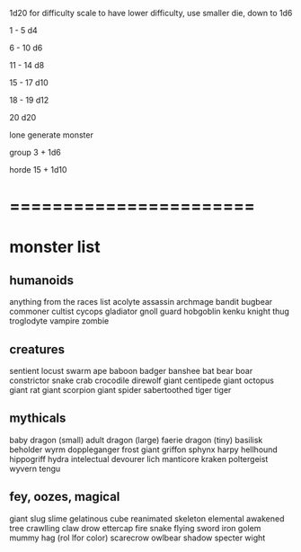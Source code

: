 1d20 for difficulty scale
to have lower difficulty, use smaller die, down to 1d6

1 - 5
    d4
    
6 - 10
    d6
    
11 - 14
    d8

15 - 17
    d10

18 - 19
    d12

20
    d20
    
    
lone
    generate monster
    
group
    3 + 1d6
    
horde
    15 + 1d10


=======================
=======================

# monster list

## humanoids
anything from the races list
acolyte
assassin
archmage
bandit
bugbear
commoner
cultist
cycops
gladiator
gnoll
guard
hobgoblin
kenku
knight
thug
troglodyte
vampire
zombie

## creatures
sentient locust swarm
ape
baboon
badger
banshee
bat
bear
boar
constrictor snake
crab
crocodile
direwolf
giant centipede
giant octopus
giant rat
giant scorpion
giant spider
sabertoothed tiger
tiger

## mythicals
baby dragon (small)
adult dragon (large)
faerie dragon (tiny)
basilisk
beholder
wyrm
doppleganger
frost giant
griffon
sphynx
harpy
hellhound
hippogriff
hydra
intelectual devourer
lich
manticore
kraken
poltergeist
wyvern
tengu

## fey, oozes, magical
giant slug
slime
gelatinous cube
reanimated skeleton
elemental
awakened tree
crawlling claw
drow
ettercap
fire snake
flying sword
iron golem
mummy
hag (rol lfor color)
scarecrow
owlbear
shadow
specter
wight

